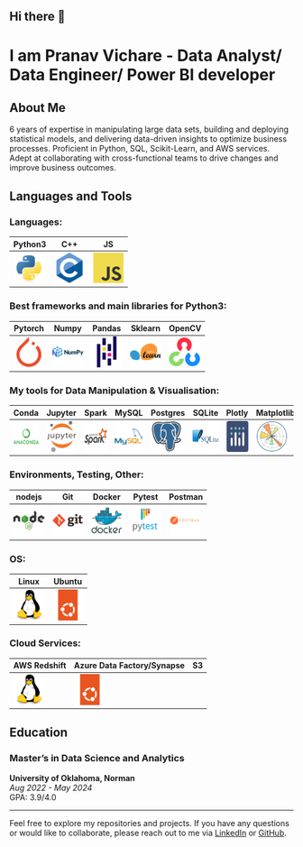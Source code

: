 ## Hi there 👋
#  I am Pranav Vichare - Data Analyst/ Data Engineer/ Power BI developer

## About Me

6 years of expertise in manipulating large data sets, building and deploying statistical models, and delivering data-driven insights to optimize business processes. Proficient in Python, SQL, Scikit-Learn, and AWS services. Adept at collaborating with cross-functional teams to drive changes and improve business outcomes.

## Languages and Tools

### Languages:
| Python3 | C++ | JS | 
|----------|----------|----------|
|  <img src="https://github.com/devicons/devicon/blob/master/icons/python/python-original.svg" title="Python"  alt="Python" width="55" height="55"/> |  <img src="https://github.com/devicons/devicon/blob/master/icons/c/c-original.svg" title="C++"  alt="C++" width="55" height="55"/> |  <img src="https://github.com/devicons/devicon/blob/master/icons/javascript/javascript-original.svg" title="JavaScript" alt="JavaScript" width="55" height="55"/> |

  

### Best frameworks and main libraries for Python3:

| Pytorch | Numpy | Pandas | Sklearn | OpenCV |
|----------|----------|----------|----------|----------|
|  <img src="https://github.com/devicons/devicon/blob/master/icons/pytorch/pytorch-original.svg" title="Pytorch"  alt="Pytorch" width="55" height="55"/>| <img src="https://github.com/devicons/devicon/blob/master/icons/numpy/numpy-original-wordmark.svg" title="Numpy" alt="Numpy" width="55" height="55"/>|  <img src="https://github.com/devicons/devicon/blob/master/icons/pandas/pandas-original.svg" title="Pandas" alt="Pandas" width="55" height="55"/>|  <img src="https://github.com/devicons/devicon/blob/master/icons/scikitlearn/scikitlearn-original.svg" title="sklearn" alt="sklearn" width="55" height="55"/>| <img src="https://github.com/devicons/devicon/blob/master/icons/opencv/opencv-original.svg" title="mpl" alt="mpl" width="55" height="55"/>|



### My tools for Data Manipulation & Visualisation:

| Conda | Jupyter | Spark | MySQL | Postgres | SQLite | Plotly | Matplotlib |
|----------|----------|----------|----------|----------|----------|----------|----------|
|<img src="https://github.com/devicons/devicon/blob/master/icons/anaconda/anaconda-original-wordmark.svg" title="Anaconda" alt="Conda" width="55" height="55"/>|<img src="https://github.com/devicons/devicon/blob/master/icons/jupyter/jupyter-original-wordmark.svg" title="Jupiter" alt="Jupiter" width="55" height="55"/>|<img src="https://github.com/devicons/devicon/blob/master/icons/apachespark/apachespark-original-wordmark.svg" title="Spark" alt="Spark" width="55" height="55"/>|<img src="https://github.com/devicons/devicon/blob/master/icons/mysql/mysql-original-wordmark.svg" title="MySQL" alt="MySQL" width="55" height="55"/>|<img src="https://github.com/devicons/devicon/blob/master/icons/postgresql/postgresql-original.svg" title="pg" alt="pg" width="55" height="55"/>|<img src="https://github.com/devicons/devicon/blob/master/icons/sqlite/sqlite-original-wordmark.svg" title="SQLite" alt="SQLite" width="55" height="55"/>|<img src="https://github.com/devicons/devicon/blob/master/icons/plotly/plotly-original.svg" title="plotly" alt="pltly" width="55" height="55"/> | <img src="https://github.com/devicons/devicon/blob/master/icons/matplotlib/matplotlib-original.svg" title="plotly" alt="pltly" width="55" height="55"/> |

  
### Environments, Testing, Other:

| nodejs | Git | Docker | Pytest | Postman |
|----------|----------|----------|----------|----------|
|<img src="https://github.com/devicons/devicon/blob/master/icons/nodejs/nodejs-original-wordmark.svg" title="nodejs" alt="NodeJS" width="55" height="55"/>|<img src="https://github.com/devicons/devicon/blob/master/icons/git/git-original-wordmark.svg" title="Git" alt="Git" width="55" height="55"/>|<img src="https://github.com/devicons/devicon/blob/master/icons/docker/docker-original-wordmark.svg" title="Docker" alt="Docker" width="55" height="55"/>|<img src="https://github.com/devicons/devicon/blob/master/icons/pytest/pytest-original-wordmark.svg" title="pytest" alt="pytest" width="55" height="55"/>| <img src="https://github.com/devicons/devicon/blob/master/icons/postman/postman-original-wordmark.svg" title="Postman" alt="Postman" width="55" height="55"/>|


### OS:

| Linux | Ubuntu |
|----------|----------|
| <img src="https://github.com/devicons/devicon/blob/master/icons/linux/linux-original.svg" title="Linux" alt="Linux" width="55" height="55"/> | <img src="https://github.com/devicons/devicon/blob/master/icons/ubuntu/ubuntu-original.svg" title="Ubuntu" alt="Ubuntu" width="55" height="55"/> |

### Cloud Services:

| AWS Redshift | Azure Data Factory/Synapse | S3 |
|----------|----------|----------|
| <img src="https://github.com/devicons/devicon/blob/master/icons/linux/linux-original.svg" title="AWS Redshift" alt="Redshift" width="55" height="55"/> | <img src="https://github.com/devicons/devicon/blob/master/icons/ubuntu/ubuntu-original.svg" title="Azure" alt="Azure" width="55" height="55"/> |

## Education
### Master’s in Data Science and Analytics
**University of Oklahoma, Norman**  
*Aug 2022 - May 2024*  
GPA: 3.9/4.0  

---

Feel free to explore my repositories and projects. If you have any questions or would like to collaborate, please reach out to me via [LinkedIn](https://www.linkedin.com/in/pranavvichare/) or [GitHub](https://github.com/Pranavv361).

